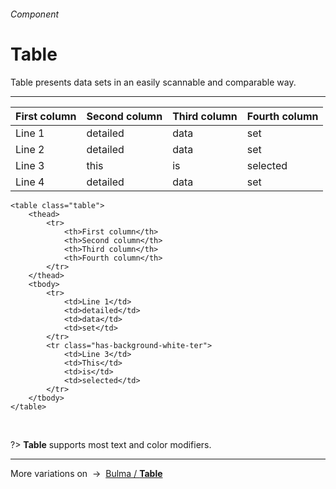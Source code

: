 <h6 class="subtitle is-5 has-text-grey has-text-weight-semibold">Component</h6><h1 class="title is-1 has-text-weight-bold">Table</h1>
<p class="subtitle is-5">
    <span class="has-text-weight-semibold">Table</span> presents data sets in an easily scannable and comparable way.
</p>

<hr class="is-large is-visible">

<div class="box is-bordered is-relaxed is-marginless">
    <table class="table">
        <thead>
            <tr>
                <th>First column</th>
                <th>Second column</th>
                <th>Third column</th>
                <th>Fourth column</th>
            </tr>
        </thead>
        <tbody>
            <tr>
                <td>Line 1</td>
                <td>detailed</td>
                <td>data</td>
                <td>set</td>
            </tr>
            <tr>
                <td>Line 2</td>
                <td>detailed</td>
                <td>data</td>
                <td>set</td>
            </tr>
            <tr class="has-background-white-ter">
                <td>Line 3</td>
                <td>this</td>
                <td>is</td>
                <td>selected</td>
            </tr>
            <tr>
                <td>Line 4</td>
                <td>detailed</td>
                <td>data</td>
                <td>set</td>
            </tr>
        </tbody>
    </table>
</div>

    <table class="table">
        <thead>
            <tr>
                <th>First column</th>
                <th>Second column</th>
                <th>Third column</th>
                <th>Fourth column</th>
            </tr>
        </thead>
        <tbody>
            <tr>
                <td>Line 1</td>
                <td>detailed</td>
                <td>data</td>
                <td>set</td>
            </tr>
            <tr class="has-background-white-ter">
                <td>Line 3</td>
                <td>This</td>
                <td>is</td>
                <td>selected</td>
            </tr>
        </tbody>
    </table>

<br>

?> **Table** supports most text and color modifiers.

<hr>

<div class="box is-bordered">
    More variations on &nbsp;→&nbsp; <a href="http://bulma.io/documentation/elements/table/" target="blank">Bulma / <strong>Table</strong></a>
</div>

